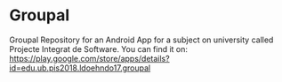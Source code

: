 # Groupal
Groupal
Repository for an Android App for a subject on university called Projecte Integrat de Software. You can find it on: 
https://play.google.com/store/apps/details?id=edu.ub.pis2018.ldoehndo17.groupal
